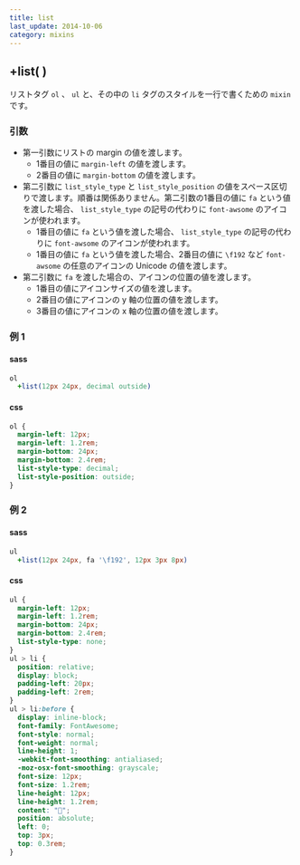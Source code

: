 ```yaml
---
title: list
last_update: 2014-10-06
category: mixins
---
```


## +list( )

リストタグ `ol` 、 `ul` と、その中の `li` タグのスタイルを一行で書くための `mixin` です。

### 引数

- 第一引数にリストの margin の値を渡します。
  - 1番目の値に `margin-left` の値を渡します。
  - 2番目の値に `margin-bottom`  の値を渡します。
- 第二引数に `list_style_type` と `list_style_position` の値をスペース区切りで渡します。順番は関係ありません。第二引数の1番目の値に `fa` という値を渡した場合、 `list_style_type` の記号の代わりに `font-awsome` のアイコンが使われます。
  - 1番目の値に `fa` という値を渡した場合、 `list_style_type` の記号の代わりに `font-awsome` のアイコンが使われます。
  - 1番目の値に `fa` という値を渡した場合、2番目の値に `\f192` など `font-awsome` の任意のアイコンの Unicode の値を渡します。
- 第二引数に `fa` を渡した場合の、アイコンの位置の値を渡します。
  - 1番目の値にアイコンサイズの値を渡します。
  - 2番目の値にアイコンの y 軸の位置の値を渡します。
  - 3番目の値にアイコンの x 軸の位置の値を渡します。

### 例 1

#### sass

```sass  
ol
  +list(12px 24px, decimal outside)
```

#### css

```css
ol {
  margin-left: 12px;
  margin-left: 1.2rem;
  margin-bottom: 24px;
  margin-bottom: 2.4rem;
  list-style-type: decimal;
  list-style-position: outside;
}
```
### 例 2

#### sass

```sass
ul
  +list(12px 24px, fa '\f192', 12px 3px 8px)
```

#### css

```css
ul {
  margin-left: 12px;
  margin-left: 1.2rem;
  margin-bottom: 24px;
  margin-bottom: 2.4rem;
  list-style-type: none;
}
ul > li {
  position: relative;
  display: block;
  padding-left: 20px;
  padding-left: 2rem;
}
ul > li:before {
  display: inline-block;
  font-family: FontAwesome;
  font-style: normal;
  font-weight: normal;
  line-height: 1;
  -webkit-font-smoothing: antialiased;
  -moz-osx-font-smoothing: grayscale;
  font-size: 12px;
  font-size: 1.2rem;
  line-height: 12px;
  line-height: 1.2rem;
  content: "";
  position: absolute;
  left: 0;
  top: 3px;
  top: 0.3rem;
}
```